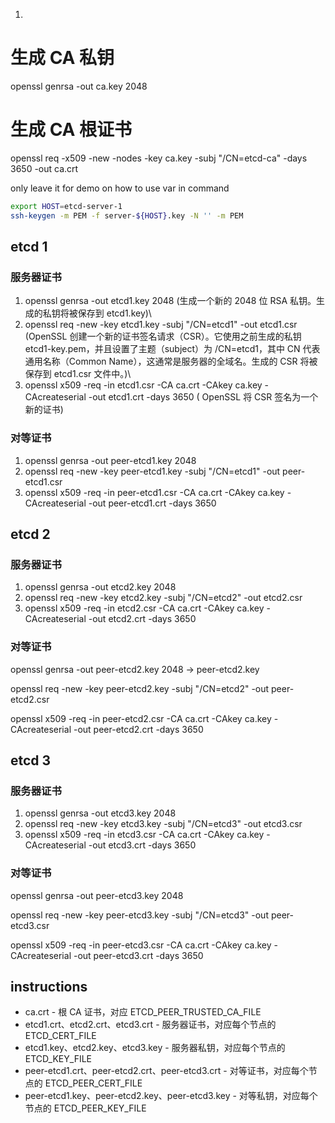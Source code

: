 1.

# 生成 CA 私钥
openssl genrsa -out ca.key 2048 

# 生成 CA 根证书
openssl req -x509 -new -nodes -key ca.key -subj "/CN=etcd-ca" -days 3650 -out ca.crt

only leave it for demo on how to use var in command
```bash
export HOST=etcd-server-1
ssh-keygen -m PEM -f server-${HOST}.key -N '' -m PEM
```

## etcd 1
### 服务器证书
1. openssl genrsa -out etcd1.key 2048 (生成一个新的 2048 位 RSA 私钥。生成的私钥将被保存到 etcd1.key)\
2. openssl req -new -key etcd1.key -subj "/CN=etcd1" -out etcd1.csr (OpenSSL 创建一个新的证书签名请求（CSR）。它使用之前生成的私钥 etcd1-key.pem，并且设置了主题（subject）为 /CN=etcd1，其中 CN 代表通用名称（Common Name），这通常是服务器的全域名。生成的 CSR 将被保存到 etcd1.csr 文件中。)\
3. openssl x509 -req -in etcd1.csr -CA ca.crt -CAkey ca.key -CAcreateserial -out etcd1.crt -days 3650 ( OpenSSL 将 CSR 签名为一个新的证书)



### 对等证书
1. openssl genrsa -out peer-etcd1.key 2048  
2. openssl req -new -key peer-etcd1.key -subj "/CN=etcd1" -out peer-etcd1.csr
3. openssl x509 -req -in peer-etcd1.csr -CA ca.crt -CAkey ca.key -CAcreateserial -out peer-etcd1.crt -days 3650

## etcd 2
### 服务器证书
1. openssl genrsa -out etcd2.key 2048 
2. openssl req -new -key etcd2.key -subj "/CN=etcd2" -out etcd2.csr 
3. openssl x509 -req -in etcd2.csr -CA ca.crt -CAkey ca.key -CAcreateserial -out etcd2.crt -days 3650 
### 对等证书
openssl genrsa -out peer-etcd2.key 2048 -> peer-etcd2.key

openssl req -new -key peer-etcd2.key -subj "/CN=etcd2" -out peer-etcd2.csr

openssl x509 -req -in peer-etcd2.csr -CA ca.crt -CAkey ca.key -CAcreateserial -out peer-etcd2.crt -days 3650

## etcd 3
### 服务器证书
1. openssl genrsa -out etcd3.key 2048 
2. openssl req -new -key etcd3.key -subj "/CN=etcd3" -out etcd3.csr 
3. openssl x509 -req -in etcd3.csr -CA ca.crt -CAkey ca.key -CAcreateserial -out etcd3.crt -days 3650 
### 对等证书
openssl genrsa -out peer-etcd3.key 2048

openssl req -new -key peer-etcd3.key -subj "/CN=etcd3" -out peer-etcd3.csr

openssl x509 -req -in peer-etcd3.csr -CA ca.crt -CAkey ca.key -CAcreateserial -out peer-etcd3.crt -days 3650

## instructions
* ca.crt - 根 CA 证书，对应 ETCD_PEER_TRUSTED_CA_FILE
* etcd1.crt、etcd2.crt、etcd3.crt - 服务器证书，对应每个节点的 ETCD_CERT_FILE
* etcd1.key、etcd2.key、etcd3.key - 服务器私钥，对应每个节点的 ETCD_KEY_FILE
* peer-etcd1.crt、peer-etcd2.crt、peer-etcd3.crt - 对等证书，对应每个节点的 ETCD_PEER_CERT_FILE
* peer-etcd1.key、peer-etcd2.key、peer-etcd3.key - 对等私钥，对应每个节点的 ETCD_PEER_KEY_FILE
